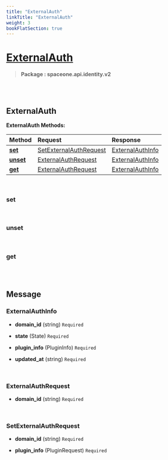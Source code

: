 ```yaml
---
title: "ExternalAuth"
linkTitle: "ExternalAuth"
weight: 3
bookFlatSection: true
---
```

# [ExternalAuth](#ExternalAuth)



>  **Package : spaceone.api.identity.v2**

<br>
<br>

## ExternalAuth





**ExternalAuth Methods:**


| Method | Request | Response |
| :----- | :-------- | :-------- |
| [**set**](./ExternalAuth#set) | [SetExternalAuthRequest](ExternalAuth#setexternalauthrequest) | [ExternalAuthInfo](ExternalAuth#externalauthinfo) |
| [**unset**](./ExternalAuth#unset) | [ExternalAuthRequest](ExternalAuth#externalauthrequest) | [ExternalAuthInfo](ExternalAuth#externalauthinfo) |
| [**get**](./ExternalAuth#get) | [ExternalAuthRequest](ExternalAuth#externalauthrequest) | [ExternalAuthInfo](ExternalAuth#externalauthinfo) |



    
<br>

### set










    
<br>

### unset










    
<br>

### get










    


<br>
<br>

## Message



### ExternalAuthInfo
* **domain_id** (string)   `Required` 

    
* **state** (State)   `Required` 

    
* **plugin_info** (PluginInfo)   `Required` 

    
* **updated_at** (string)   `Required` 

    <br>

### ExternalAuthRequest
* **domain_id** (string)   `Required` 

    <br>

### SetExternalAuthRequest
* **domain_id** (string)   `Required` 

    
* **plugin_info** (PluginRequest)   `Required` 

    <br>
